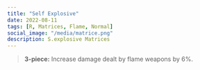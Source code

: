 ```yaml
---
title: "Self Explosive"
date: 2022-08-11
tags: [R, Matrices, Flame, Normal]
social_image: "/media/matrice.png"
description: S.explosive Matrices
---
```


> **3-piece:** Increase damage dealt by flame weapons by 6%.
